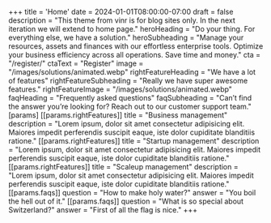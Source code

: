 +++
title = 'Home'
date = 2024-01-01T08:00:00-07:00
draft = false
description = "This theme from vinr is for blog sites only. In the next iteration we will extend to home page."
heroHeading = "Do your thing. For everything else, we have a solution."
heroSubheading = "Manage your resources, assets and finances with our effortless enterprise tools. Optimize your business efficiency across all operations. Save time and money."
cta = "/register/"
ctaText = "Register"
image = "/images/solutions/animated.webp"
rightFeatureHeading = "We have a lot of features"
rightFeatureSubheading = "Really we have super awesome features."
rightFeatureImage = "/images/solutions/animated.webp"
faqHeading = "Frequently asked questions"
faqSubheading = "Can’t find the answer you’re looking for? Reach out to our customer support team."
[params]
[[params.rightFeatures]]
title = "Business management"
description = "Lorem ipsum, dolor sit amet consectetur adipisicing elit. Maiores impedit perferendis suscipit eaque, iste dolor cupiditate blanditiis ratione."
[[params.rightFeatures]]
title = "Startup management"
description = "Lorem ipsum, dolor sit amet consectetur adipisicing elit. Maiores impedit perferendis suscipit eaque, iste dolor cupiditate blanditiis ratione."
[[params.rightFeatures]]
title = "Scaleup management"
description = "Lorem ipsum, dolor sit amet consectetur adipisicing elit. Maiores impedit perferendis suscipit eaque, iste dolor cupiditate blanditiis ratione."
[[params.faqs]]
question = "How to make holy water?"
answer = "You boil the hell out of it."
[[params.faqs]]
question = "What is so special about Switzerland?"
answer = "First of all the flag is nice."
+++
